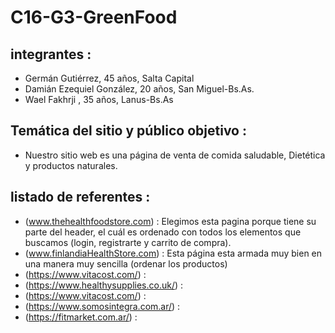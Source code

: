 # C16-G3-GreenFood
## integrantes :
- Germán Gutiérrez, 45 años, Salta Capital
- Damián Ezequiel González, 20 años, San Miguel-Bs.As.
- Wael Fakhrji , 35 años, Lanus-Bs.As

## Temática del sitio y público objetivo :
- Nuestro sitio web es una página de venta de comida saludable, Dietética y productos naturales.

## listado de referentes :
- (www.thehealthfoodstore.com) : Elegimos esta pagina porque tiene su parte del header, el cuál es ordenado con todos los elementos que buscamos (login, registrarte y carrito de compra).
- (www.finlandiaHealthStore.com) : Esta página esta armada muy bien en una manera muy sencilla (ordenar los productos)
- (https://www.vitacost.com/) :
- (https://www.healthysupplies.co.uk/) :
- (https://www.vitacost.com/) :
- (https://www.somosintegra.com.ar/) :
- (https://fitmarket.com.ar/) :
